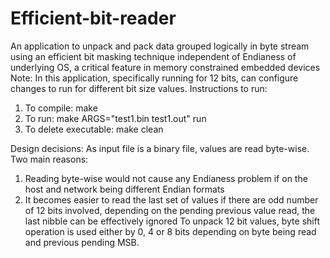 # Efficient-bit-reader
An application to unpack and pack data grouped logically in byte stream using an efficient bit masking technique independent of Endianess of underlying OS, a critical feature in memory constrained embedded devices
Note: In this application, specifically running for 12 bits, can configure changes to run for different bit size values.
Instructions to run:

1. To compile: make
2. To run: make ARGS="test1.bin test1.out" run
3. To delete executable: make clean

Design decisions:
As input file is a binary file, values are read byte-wise.
   Two main reasons: 
   1. Reading byte-wise would not cause any Endianess problem if
   on the host and network being different Endian formats
   2. It becomes easier to read the last set of values if there
   are odd number of 12 bits involved, depending on the pending previous
   value read, the last nibble can be effectively ignored
To unpack 12 bit values, byte shift operation is used either by 0, 4 or 8 bits
depending on byte being read and previous pending MSB. 




